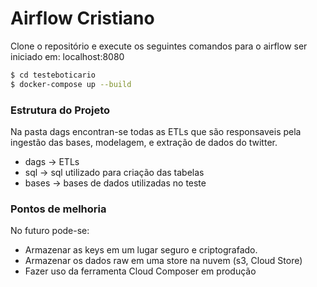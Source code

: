 
# Airflow Cristiano

Clone o repositório e execute os seguintes comandos para o airflow ser iniciado em: localhost:8080

```sh
$ cd testeboticario
$ docker-compose up --build
```

### Estrutura do Projeto

Na pasta dags encontran-se todas as ETLs que são responsaveis pela ingestão das bases, modelagem, e extração de dados do twitter. 

* dags -> ETLs
* sql -> sql utilizado para criação das tabelas 
* bases -> bases de dados utilizadas no teste

### Pontos de melhoria

No futuro pode-se: 
* Armazenar as keys em um lugar seguro e criptografado.
* Armazenar os dados raw em uma store na nuvem (s3, Cloud Store)
* Fazer uso da ferramenta Cloud Composer em produção
